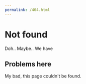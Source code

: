 ```yaml
---
permalink: /404.html
---
```


# Not found

Doh.. Maybe.. We have

## Problems here

My bad, this page couldn't be found.
